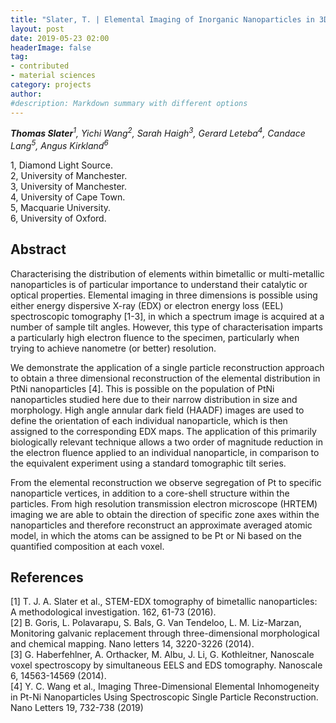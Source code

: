 ```yaml
---
title: "Slater, T. | Elemental Imaging of Inorganic Nanoparticles in 3D Using Single Particle Reconstruction"
layout: post
date: 2019-05-23 02:00
headerImage: false
tag:
- contributed
- material sciences
category: projects
author:
#description: Markdown summary with different options
---
```


_**Thomas Slater**<sup>1</sup>, Yichi Wang<sup>2</sup>, Sarah Haigh<sup>3</sup>, Gerard Leteba<sup>4</sup>, Candace Lang<sup>5</sup>, Angus Kirkland<sup>6</sup>_<br/>

1, Diamond Light Source. <br/>
2, University of Manchester. <br/>
3, University of Manchester. <br/>
4, University of Cape Town. <br/>
5, Macquarie University.<br/>
6, University of Oxford.<br/>

## Abstract
Characterising the distribution of elements within bimetallic or multi-metallic nanoparticles is of particular importance to understand their catalytic or optical properties. Elemental imaging in three dimensions is possible using either energy dispersive X-ray (EDX)  or electron energy loss (EEL) spectroscopic tomography [1-3], in which a spectrum image is acquired at a number of sample tilt angles. However, this type of characterisation imparts a particularly high electron fluence to the specimen, particularly when trying to achieve nanometre (or better) resolution.<br/>

We demonstrate the application of a single particle reconstruction approach to obtain a three dimensional reconstruction of the elemental distribution in PtNi nanoparticles [4]. This is possible on the population of PtNi nanoparticles studied here due to their narrow distribution in size and morphology. High angle annular dark field (HAADF) images are used to define the orientation of each individual nanoparticle, which is then assigned to the corresponding EDX maps. The application of this primarily biologically relevant technique allows a two order of magnitude reduction in the electron fluence applied to an individual nanoparticle, in comparison to the equivalent experiment using a standard tomographic tilt series.<br/>

From the elemental reconstruction we observe segregation of Pt to specific nanoparticle vertices, in addition to a core-shell structure within the particles. From high resolution transmission electron microscope (HRTEM) imaging we are able to obtain the direction of specific zone axes within the nanoparticles and therefore reconstruct an approximate averaged atomic model, in which the atoms can be assigned to be Pt or Ni based on the quantified composition at each voxel.<br/>

## References
[1] T. J. A. Slater et al., STEM-EDX tomography of bimetallic nanoparticles: A methodological investigation. 162, 61-73 (2016).<br/>
[2] B. Goris, L. Polavarapu, S. Bals, G. Van Tendeloo, L. M. Liz-Marzan, Monitoring galvanic replacement through three-dimensional morphological and chemical mapping. Nano letters 14, 3220-3226 (2014).<br/>
[3] G. Haberfehlner, A. Orthacker, M. Albu, J. Li, G. Kothleitner, Nanoscale voxel spectroscopy by simultaneous EELS and EDS tomography. Nanoscale 6, 14563-14569 (2014).<br/>
[4] Y. C. Wang et al., Imaging Three-Dimensional Elemental Inhomogeneity in Pt-Ni Nanoparticles Using Spectroscopic Single Particle Reconstruction. Nano Letters 19, 732-738 (2019)<br/>
